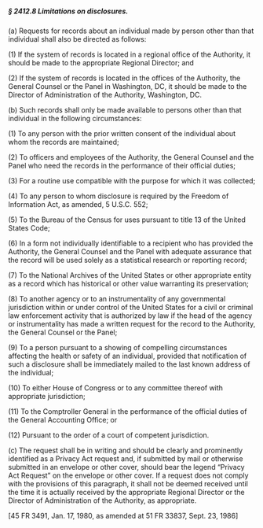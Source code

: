 ##### § 2412.8 Limitations on disclosures. #####

(a) Requests for records about an individual made by person other than that individual shall also be directed as follows:

(1) If the system of records is located in a regional office of the Authority, it should be made to the appropriate Regional Director; and

(2) If the system of records is located in the offices of the Authority, the General Counsel or the Panel in Washington, DC, it should be made to the Director of Administration of the Authority, Washington, DC.

(b) Such records shall only be made available to persons other than that individual in the following circumstances:

(1) To any person with the prior written consent of the individual about whom the records are maintained;

(2) To officers and employees of the Authority, the General Counsel and the Panel who need the records in the performance of their official duties;

(3) For a routine use compatible with the purpose for which it was collected;

(4) To any person to whom disclosure is required by the Freedom of Information Act, as amended, 5 U.S.C. 552;

(5) To the Bureau of the Census for uses pursuant to title 13 of the United States Code;

(6) In a form not individually identifiable to a recipient who has provided the Authority, the General Counsel and the Panel with adequate assurance that the record will be used solely as a statistical research or reporting record;

(7) To the National Archives of the United States or other appropriate entity as a record which has historical or other value warranting its preservation;

(8) To another agency or to an instrumentality of any governmental jurisdiction within or under control of the United States for a civil or criminal law enforcement activity that is authorized by law if the head of the agency or instrumentality has made a written request for the record to the Authority, the General Counsel or the Panel;

(9) To a person pursuant to a showing of compelling circumstances affecting the health or safety of an individual, provided that notification of such a disclosure shall be immediately mailed to the last known address of the individual;

(10) To either House of Congress or to any committee thereof with appropriate jurisdiction;

(11) To the Comptroller General in the performance of the official duties of the General Accounting Office; or

(12) Pursuant to the order of a court of competent jurisdiction.

(c) The request shall be in writing and should be clearly and prominently identified as a Privacy Act request and, if submitted by mail or otherwise submitted in an envelope or other cover, should bear the legend “Privacy Act Request” on the envelope or other cover. If a request does not comply with the provisions of this paragraph, it shall not be deemed received until the time it is actually received by the appropriate Regional Director or the Director of Administration of the Authority, as appropriate.

[45 FR 3491, Jan. 17, 1980, as amended at 51 FR 33837, Sept. 23, 1986]